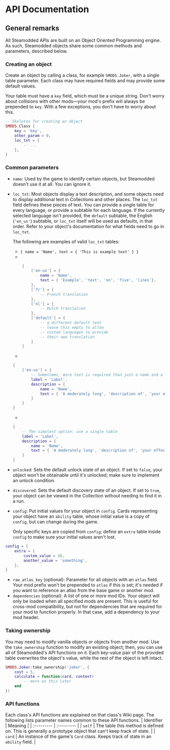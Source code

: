 # API Documentation
## General remarks
All Steamodded APIs are built on an Object Oriented Programming engine. As such, Steamodded objects share some common methods and parameters, described below.
### Creating an object
Create an object by calling a class, for example `SMODS.Joker`, with a single table parameter. Each class may have required fields and may provide some default values.

Your table must have a `key` field, which must be a unique string. Don't worry about collisions with other mods&mdash;your mod's prefix will always be prepended to `key`. With a few exceptions, you don't have to worry about this.
```lua
-- Skeleton for creating an object
SMODS.Class {
	key = 'key',
	other_param = 0,
	loc_txt = {
		-- ...
	},
}
``` 

### Common parameters
- `name`: Used by the game to identify certain objects, but Steamodded doesn't use it at all. You can ignore it.
- `loc_txt`: Most objects display a text description, and some objects need to display additional text in Collections and other places. The `loc_txt` field defines these pieces of text. You can provide a single table for every language, or provide a subtable for each language. If the currently selected language isn't provided, the `default` subtable, the English (`'en_us'`) subtable, or `loc_txt` itself will be used as defaults, in that order. Refer to your object's documentation for what fields need to go in `loc_txt`.

	The following are examples of valid `loc_txt` tables:
	- `{ name = 'Name', text = { 'This is example text' } }`
	-
	```lua
		{
			['en-us'] = {
				name = 'Name',
				text = { 'Example', 'text', 'on', 'five', 'lines'},
			},
			['fr'] = {
				-- French translation
			},
			['nl'] = {
				-- Dutch translation
			},
			['default'] = {
				-- a different default text
				-- leave this empty to allow
				-- custom languages to provide
				-- their own translation
			}
		}
	```
	-
	```lua
	{
		['en-us'] = {
			-- Sometimes, more text is required than just a name and a description
			label = 'Label',
			description = {
				name = 'Name',
				text = { 'A moderately long', 'description of', 'your effect.' }
			}
		}
	}
	```
	-
	```lua
	{
		-- The simplest option: use a single table
		label = 'Label',
		description = {
			name = 'Name',
			text = { 'A moderately long', 'description of', 'your effect.' }
		}
	}
	```
- `unlocked`: Sets the default unlock state of an object. If set to `false`, your object won't be obtainable until it's unlocked; make sure to implement an unlock condition.
- `discovered`: Sets the default discovery state of an object. If set to `true`, your object can be viewed in the Collection without needing to find it in a run.
- `config`: Put initial values for your object in `config`. Cards representing your object have an `ability` table, whose initial value is a copy of `config`, but can change during the game.

	Only specific keys are copied from `config`; define an `extra` table inside `config` to make sure your initial values aren't lost.
```lua
config = {
	extra = {
		custom_value = 10,
		another_value = 'something',
	},
}
```
- `raw_atlas_key` (optional): Parameter for all objects with an `atlas` field. Your mod prefix won't be prepended to `atlas` if this is set; it's needed if you want to reference an atlas from the base game or another mod.
- `dependencies` (optional): A list of one or more mod IDs. Your object will only be loaded when all specified mods are present. This is useful for cross-mod compatibility, but not for dependencies that are required for your mod to function properly. In that case, add a dependency to your mod header.

### Taking ownership
You may need to modify vanilla objects or objects from another mod. Use the `take_ownership` function to modify an existing object; then, you can use all of Steamodded's API functions on it. Each key-value pair of the provided table overwrites the object's value, while the rest of the object is left intact.
```lua
SMODS.Joker:take_ownership('joker', {
	cost = 5,
	calculate = function(card, context)
		-- more on this later
	end
})
```

### API functions
Each class's API functions are explained on that class's Wiki page. The following lists parameter names common to these API functions.
| Identifier 	| Meaning 		|
| :--------- 	| :--------- 	|
| `self`		| The table this method is defined on. This is generally a prototype object that can't keep track of state. |
| `card`		| An instance of the game's `Card` class. Keeps track of state in an `ability` field. |